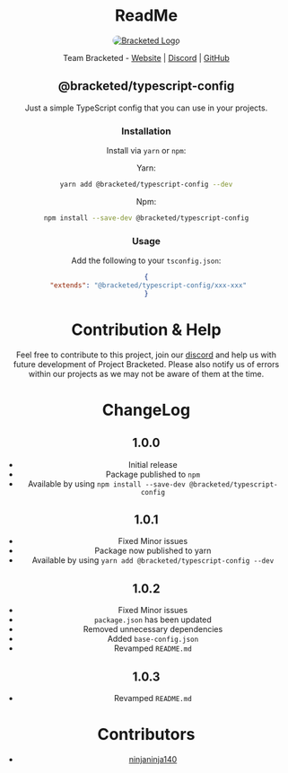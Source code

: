 <div align="center">

# ReadMe

<a href="https://bracketed.co.uk">
  <img style="border-radius: 25px;" src="https://github.com/Bracketed/BracketedBot/blob/development/src/assets/branding/LogoBanner.png" alt="Bracketed Logo">
</a>

Team Bracketed - [Website](https://bracketed.co.uk) | [Discord](https://bracketed.co.uk/discord) | [GitHub](https://github.com/Bracketed)

## @bracketed/typescript-config

Just a simple TypeScript config that you can use in your projects.

### Installation

Install via `yarn` or `npm`:

Yarn:

```sh
yarn add @bracketed/typescript-config --dev
```

Npm:

```sh
npm install --save-dev @bracketed/typescript-config
```

### Usage

Add the following to your `tsconfig.json`:

```json
{
 "extends": "@bracketed/typescript-config/xxx-xxx"
}
```

# Contribution & Help

Feel free to contribute to this project, join our [discord](https://bracketed.co.uk/discord) and help us with future development of Project Bracketed.
Please also notify us of errors within our projects as we may not be aware of them at the time.

# ChangeLog

## 1.0.0

- Initial release
- Package published to `npm`
- Available by using `npm install --save-dev @bracketed/typescript-config`

## 1.0.1

- Fixed Minor issues
- Package now published to yarn
- Available by using `yarn add @bracketed/typescript-config --dev`

## 1.0.2

- Fixed Minor issues
- `package.json` has been updated
- Removed unnecessary dependencies
- Added `base-config.json`
- Revamped `README.md`

## 1.0.3

- Revamped `README.md`

# Contributors

- [ninjaninja140](https://github.com/ninjaninja140)
